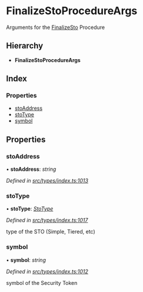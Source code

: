 # FinalizeStoProcedureArgs

Arguments for the [FinalizeSto](../enums/_types_index_.proceduretype.md#finalizesto) Procedure

## Hierarchy

* **FinalizeStoProcedureArgs**

## Index

### Properties

* [stoAddress](_types_index_.finalizestoprocedureargs.md#stoaddress)
* [stoType](_types_index_.finalizestoprocedureargs.md#stotype)
* [symbol](_types_index_.finalizestoprocedureargs.md#symbol)

## Properties

### stoAddress

• **stoAddress**: _string_

_Defined in_ [_src/types/index.ts:1013_](https://github.com/PolymathNetwork/polymath-sdk/blob/550676f/src/types/index.ts#L1013)

### stoType

• **stoType**: [_StoType_](../enums/_types_index_.stotype.md)

_Defined in_ [_src/types/index.ts:1017_](https://github.com/PolymathNetwork/polymath-sdk/blob/550676f/src/types/index.ts#L1017)

type of the STO \(Simple, Tiered, etc\)

### symbol

• **symbol**: _string_

_Defined in_ [_src/types/index.ts:1012_](https://github.com/PolymathNetwork/polymath-sdk/blob/550676f/src/types/index.ts#L1012)

symbol of the Security Token

